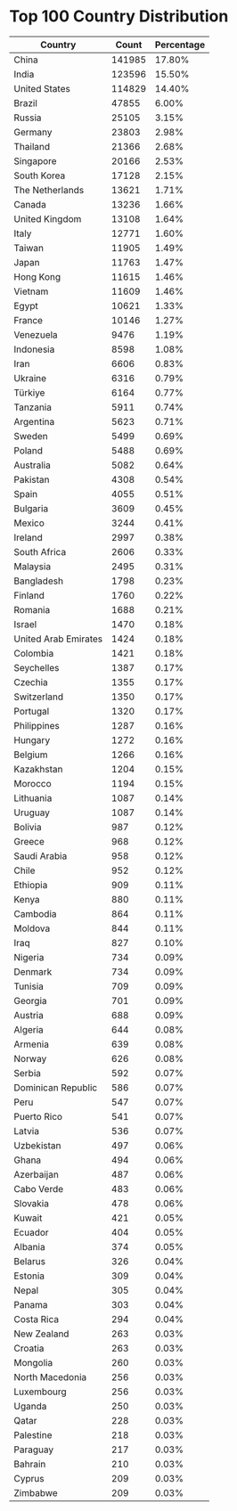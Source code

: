 # Top 100 Country Distribution
| Country | Count | Percentage |
|----|----|----|
| China | 141985 | 17.80% |
| India | 123596 | 15.50% |
| United States | 114829 | 14.40% |
| Brazil | 47855 | 6.00% |
| Russia | 25105 | 3.15% |
| Germany | 23803 | 2.98% |
| Thailand | 21366 | 2.68% |
| Singapore | 20166 | 2.53% |
| South Korea | 17128 | 2.15% |
| The Netherlands | 13621 | 1.71% |
| Canada | 13236 | 1.66% |
| United Kingdom | 13108 | 1.64% |
| Italy | 12771 | 1.60% |
| Taiwan | 11905 | 1.49% |
| Japan | 11763 | 1.47% |
| Hong Kong | 11615 | 1.46% |
| Vietnam | 11609 | 1.46% |
| Egypt | 10621 | 1.33% |
| France | 10146 | 1.27% |
| Venezuela | 9476 | 1.19% |
| Indonesia | 8598 | 1.08% |
| Iran | 6606 | 0.83% |
| Ukraine | 6316 | 0.79% |
| Türkiye | 6164 | 0.77% |
| Tanzania | 5911 | 0.74% |
| Argentina | 5623 | 0.71% |
| Sweden | 5499 | 0.69% |
| Poland | 5488 | 0.69% |
| Australia | 5082 | 0.64% |
| Pakistan | 4308 | 0.54% |
| Spain | 4055 | 0.51% |
| Bulgaria | 3609 | 0.45% |
| Mexico | 3244 | 0.41% |
| Ireland | 2997 | 0.38% |
| South Africa | 2606 | 0.33% |
| Malaysia | 2495 | 0.31% |
| Bangladesh | 1798 | 0.23% |
| Finland | 1760 | 0.22% |
| Romania | 1688 | 0.21% |
| Israel | 1470 | 0.18% |
| United Arab Emirates | 1424 | 0.18% |
| Colombia | 1421 | 0.18% |
| Seychelles | 1387 | 0.17% |
| Czechia | 1355 | 0.17% |
| Switzerland | 1350 | 0.17% |
| Portugal | 1320 | 0.17% |
| Philippines | 1287 | 0.16% |
| Hungary | 1272 | 0.16% |
| Belgium | 1266 | 0.16% |
| Kazakhstan | 1204 | 0.15% |
| Morocco | 1194 | 0.15% |
| Lithuania | 1087 | 0.14% |
| Uruguay | 1087 | 0.14% |
| Bolivia | 987 | 0.12% |
| Greece | 968 | 0.12% |
| Saudi Arabia | 958 | 0.12% |
| Chile | 952 | 0.12% |
| Ethiopia | 909 | 0.11% |
| Kenya | 880 | 0.11% |
| Cambodia | 864 | 0.11% |
| Moldova | 844 | 0.11% |
| Iraq | 827 | 0.10% |
| Nigeria | 734 | 0.09% |
| Denmark | 734 | 0.09% |
| Tunisia | 709 | 0.09% |
| Georgia | 701 | 0.09% |
| Austria | 688 | 0.09% |
| Algeria | 644 | 0.08% |
| Armenia | 639 | 0.08% |
| Norway | 626 | 0.08% |
| Serbia | 592 | 0.07% |
| Dominican Republic | 586 | 0.07% |
| Peru | 547 | 0.07% |
| Puerto Rico | 541 | 0.07% |
| Latvia | 536 | 0.07% |
| Uzbekistan | 497 | 0.06% |
| Ghana | 494 | 0.06% |
| Azerbaijan | 487 | 0.06% |
| Cabo Verde | 483 | 0.06% |
| Slovakia | 478 | 0.06% |
| Kuwait | 421 | 0.05% |
| Ecuador | 404 | 0.05% |
| Albania | 374 | 0.05% |
| Belarus | 326 | 0.04% |
| Estonia | 309 | 0.04% |
| Nepal | 305 | 0.04% |
| Panama | 303 | 0.04% |
| Costa Rica | 294 | 0.04% |
| New Zealand | 263 | 0.03% |
| Croatia | 263 | 0.03% |
| Mongolia | 260 | 0.03% |
| North Macedonia | 256 | 0.03% |
| Luxembourg | 256 | 0.03% |
| Uganda | 250 | 0.03% |
| Qatar | 228 | 0.03% |
| Palestine | 218 | 0.03% |
| Paraguay | 217 | 0.03% |
| Bahrain | 210 | 0.03% |
| Cyprus | 209 | 0.03% |
| Zimbabwe | 209 | 0.03% |
